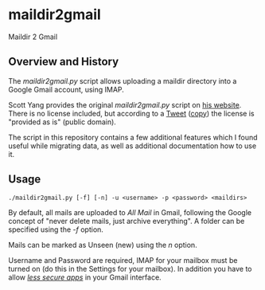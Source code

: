 # maildir2gmail

Maildir 2 Gmail

## Overview and History

The _maildir2gmail.py_ script allows uploading a maildir directory into a Google Gmail account, using IMAP.

Scott Yang provides the original _maildir2gmail.py_ script on [his website](https://scott.yang.id.au/2009/01/migrate-emails-maildir-gmail.html). There is no license included, but according to a [Tweet](https://twitter.com/scottyang/status/794141870934720512) ([copy](./Twitter_2016-11-03.png)) the license is "provided as is" (public domain).

The script in this repository contains a few additional features which I found useful while migrating data, as well as additional documentation how to use it.

## Usage

```
./maildir2gmail.py [-f] [-n] -u <username> -p <password> <maildirs>
```

By default, all mails are uploaded to _All Mail_ in Gmail, following the Google concept of "never delete mails, just archive everything".
A folder can be specified using the _-f_ option.

Mails can be marked as Unseen (new) using the _n_ option.

Username and Password are required, IMAP for your mailbox must be turned on (do this in the Settings for your mailbox). In addition you have to allow [_less secure apps_](https://support.google.com/accounts/answer/6010255) in your Gmail interface.

